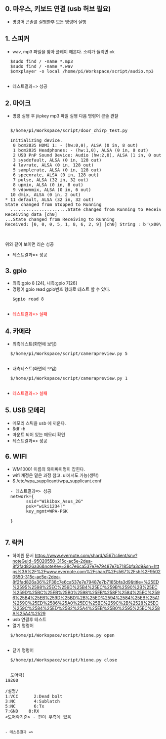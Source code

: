 

##  0. 마우스, 키보드 연결 (usb 허브 필요)
  - 명령어 콘솔를 실행한후 모든 명령어 실행

##  1. 스피커
  - wav, mp3 파일을 찾아 플레이 해본다. 소리가 들리면 ok
  <pre>
  $sudo find / -name *.mp3
  $sudo find / -name *.wav
  $omxplayer -o local /home/pi/Workspace/script/audio.mp3
 </pre>
  - 테스트결과=> 성공
##  2. 마이크

  - 명령 실행 후 jiipkey mp3 파일 실행 다음 명령어 콘솔 관찰
  <pre>
  
  $/home/pi/Workspace/script/door_chirp_test.py 
  
  Initializing device.
   0 bcm2835 HDMI 1: - (hw:0,0), ALSA (0 in, 8 out)
   1 bcm2835 Headphones: - (hw:1,0), ALSA (0 in, 8 out)
   2 USB PnP Sound Device: Audio (hw:2,0), ALSA (1 in, 0 out)
   3 sysdefault, ALSA (0 in, 128 out)
   4 lavrate, ALSA (0 in, 128 out)
   5 samplerate, ALSA (0 in, 128 out)
   6 speexrate, ALSA (0 in, 128 out)
   7 pulse, ALSA (32 in, 32 out)
   8 upmix, ALSA (0 in, 8 out)
   9 vdownmix, ALSA (0 in, 6 out)
  10 dmix, ALSA (0 in, 2 out)
* 11 default, ALSA (32 in, 32 out)
State changed from Stopped to Running
  ......................State changed from Running to Receiving
Receiving data [ch0]
...State changed from Receiving to Running
Received: [0, 0, 0, 5, 1, 8, 6, 2, 9] [ch0] String : b'\x00\x00\x00\x05\x01\x08\x06\x02\t'

  </pre>
위와 같이 보이면 리슨 성공 
- 테스트결과=> 성공
##  3. gpio
  - 외측:gpio 8 [24], 내측:gpio 7[26]
  - 명령어 gpio read gpio번호 형태로 테스트 할 수 있다.
    <pre>
    $gpio read 8
      </pre>
  - <p style='color:red'>테스트결과=> 실패 </p>
##  4. 카메라
  - 외측테스트(화면에 보임)
  <pre>
  $/home/pi/Workspace/script/camerapreview.py 5   
  </pre>
  
  - 내측테스트(화면의 보임)
  <pre>
  $/home/pi/Workspace/script/camerapreview.py 1
  </pre>
  - <font color='red'>테스트결과=> 실패 </font>
##  5. USB 모메리 
  - 메모리 스틱을 usb  에 끼운다.
  - $df -h 
  - 마운트 되어 있는 메모리 확인 
  - 테스트결과=> 성공
##  6. WIFI
  - WM10001 이름의 와이파이명이 잡힌다.
  - wifi 계정은 밑은 과정 참고. ui에서도 가능(생략)
  - $ /etc/wpa_supplicant/wpa_supplicant.conf

  <pre>
  - 테스트결과=> 성공
  network={
        ssid="Wikibox_Asus_2G"
        psk="wiki1234!"
        key_mgmt=WPA-PSK
        
  }
  </pre>
##  7. 락커

  - 하이원 문서 https://www.evernote.com/shard/s567/client/snv?noteGuid=95020550-315c-ac5e-2dea-8f2fad826a36&noteKey=38c7e6ca537e7e79487e7b7185bfa3d9&sn=https%3A%2F%2Fwww.evernote.com%2Fshard%2Fs567%2Fsh%2F95020550-315c-ac5e-2dea-8f2fad826a36%2F38c7e6ca537e7e79487e7b7185bfa3d9&title=%25ED%2595%2598%25EC%259D%25B4%25EC%259B%2590%2B%25EC%259D%25BC%25EB%25B0%2598%25EB%258F%2584%25EC%2596%25B4%25EB%259D%25BD%2B%25ED%2594%2584%25EB%25A1%259C%25ED%2586%25A0%25EC%25BD%259C%2B%2528%25EC%259C%2584%25ED%2582%25A4%25EB%25B0%2595%25EC%258A%25A4%2529
  - usb 연결후  테스트 
  - 열기 명령어 
  <pre>
  $/home/pi/Workspace/script/hione.py open
  </pre>
  - 닫기 명령어
  <pre>
  $/home/pi/Workspace/script/hione.py close
  </pre>
  <pre>
  도어락)
19200

/설명/
1:VCC      2:Dead bolt
3:NC       4:Sublatch
5:NC       6:Tx
7:GND    8:RX
<도어락기준> - 핀이 우측에 있음
  </pre>
  
    - 테스튼결과 => 
